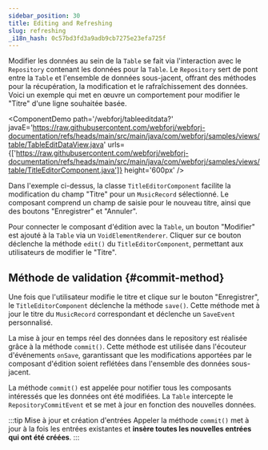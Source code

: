 ```yaml
---
sidebar_position: 30
title: Editing and Refreshing
slug: refreshing
_i18n_hash: 0c57bd3fd3a9adb9cb7275e23efa725f
---
```

Modifier les données au sein de la `Table` se fait via l'interaction avec le `Repository` contenant les données pour la `Table`. Le `Repository` sert de pont entre la `Table` et l'ensemble de données sous-jacent, offrant des méthodes pour la récupération, la modification et le rafraîchissement des données. Voici un exemple qui met en œuvre un comportement pour modifier le "Titre" d'une ligne souhaitée basée.

<ComponentDemo 
path='/webforj/tableeditdata?' 
javaE='https://raw.githubusercontent.com/webforj/webforj-documentation/refs/heads/main/src/main/java/com/webforj/samples/views/table/TableEditDataView.java'
urls={['https://raw.githubusercontent.com/webforj/webforj-documentation/refs/heads/main/src/main/java/com/webforj/samples/views/table/TitleEditorComponent.java']}
height='600px'
/>

Dans l'exemple ci-dessus, la classe `TitleEditorComponent` facilite la modification du champ "Titre" pour un `MusicRecord` sélectionné. Le composant comprend un champ de saisie pour le nouveau titre, ainsi que des boutons "Enregistrer" et "Annuler".

Pour connecter le composant d'édition avec la `Table`, un bouton "Modifier" est ajouté à la `Table` via un `VoidElementRenderer`. Cliquer sur ce bouton déclenche la méthode `edit()` du `TitleEditorComponent`, permettant aux utilisateurs de modifier le "Titre".

## Méthode de validation {#commit-method}

Une fois que l'utilisateur modifie le titre et clique sur le bouton "Enregistrer", le `TitleEditorComponent` déclenche la méthode `save()`. Cette méthode met à jour le titre du `MusicRecord` correspondant et déclenche un `SaveEvent` personnalisé.

La mise à jour en temps réel des données dans le repository est réalisée grâce à la méthode `commit()`. Cette méthode est utilisée dans l'écouteur d'événements `onSave`, garantissant que les modifications apportées par le composant d'édition soient reflétées dans l'ensemble des données sous-jacent.

La méthode `commit()` est appelée pour notifier tous les composants intéressés que les données ont été modifiées. La `Table` intercepte le `RepositoryCommitEvent` et se met à jour en fonction des nouvelles données.

:::tip Mise à jour et création d'entrées
Appeler la méthode `commit()` met à jour à la fois les entrées existantes et **insère toutes les nouvelles entrées qui ont été créées**.
:::
